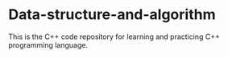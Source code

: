 # Data-structure-and-algorithm
This is the C++ code repository for learning and practicing C++ programming language.
